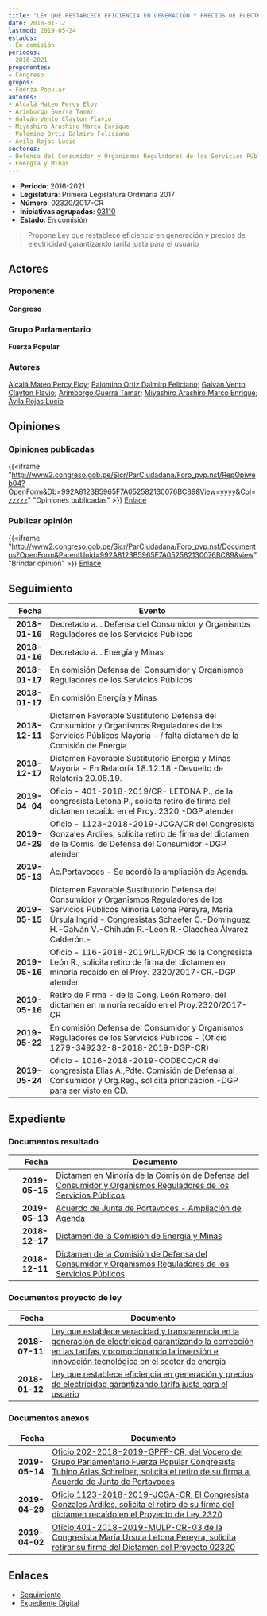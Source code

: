 ```yaml
---
title: "LEY QUE RESTABLECE EFICIENCIA EN GENERACIÓN Y PRECIOS DE ELECTRICIDAD GARANTIZANDO TARIFA JUSTA PARA EL USUARIO"
date: 2018-01-12
lastmod: 2019-05-24
estados:
- En comisión
periodos:
- 2016-2021
proponentes:
- Congreso
grupos:
- Fuerza Popular
autores:
- Alcalá Mateo Percy Eloy
- Arimborgo Guerra Tamar
- Galván Vento Clayton Flavio
- Miyashiro Arashiro Marco Enrique
- Palomino Ortiz Dalmiro Feliciano
- Ávila Rojas Lucio
sectores:
- Defensa del Consumidor y Organismos Reguladores de los Servicios Públicos
- Energía y Minas
---
```

- **Periodo**: 2016-2021
- **Legislatura**: Primera Legislatura Ordinaria 2017
- **Número**: 02320/2017-CR
- **Iniciativas agrupadas**: [03110](../../03100/03110)
- **Estado**: En comisión

> Propone Ley que restablece eficiencia en generación y precios de electricidad garantizando tarifa justa para el usuario


## Actores

### Proponente

**Congreso**

### Grupo Parlamentario

**Fuerza Popular**

### Autores

[Alcalá Mateo Percy Eloy](mailto:mailto:palcala@congreso.gob.pe); [Palomino Ortiz Dalmiro Feliciano](mailto:mailto:dfpalomino@congreso.gob.pe); [Galván Vento Clayton Flavio](mailto:mailto:cgalvan@congreso.gob.pe); [Arimborgo Guerra Tamar](mailto:mailto:tarimborgo@congreso.gob.pe); [Miyashiro Arashiro Marco Enrique](mailto:mailto:mmiyashiro@congreso.gob.pe); [Ávila Rojas Lucio](mailto:mailto:lavilar@congreso.gob.pe)

## Opiniones

### Opiniones publicadas

{{<iframe "http://www2.congreso.gob.pe/Sicr/ParCiudadana/Foro_pvp.nsf/RepOpiweb04?OpenForm&Db=992A8123B5965F7A052582130076BC89&View=yyyy&Col=zzzzz" "Opiniones publicadas" >}}
[Enlace](http://www2.congreso.gob.pe/Sicr/ParCiudadana/Foro_pvp.nsf/RepOpiweb04?OpenForm&Db=992A8123B5965F7A052582130076BC89&View=yyyy&Col=zzzzz)

### Publicar opinión

{{<iframe "http://www2.congreso.gob.pe/Sicr/ParCiudadana/Foro_pvp.nsf/Documentos?OpenForm&ParentUnid=992A8123B5965F7A052582130076BC89&view" "Brindar opinión" >}}
[Enlace](http://www2.congreso.gob.pe/Sicr/ParCiudadana/Foro_pvp.nsf/Documentos?OpenForm&ParentUnid=992A8123B5965F7A052582130076BC89&view)


## Seguimiento

| Fecha | Evento |
|------:|--------|
| **2018-01-16** | Decretado a... Defensa del Consumidor y Organismos Reguladores de los Servicios Públicos |
| **2018-01-16** | Decretado a... Energía y Minas |
| **2018-01-17** | En comisión Defensa del Consumidor y Organismos Reguladores de los Servicios Públicos |
| **2018-01-17** | En comisión Energía y Minas |
| **2018-12-11** | Dictamen Favorable Sustitutorio Defensa del Consumidor y Organismos Reguladores de los Servicios Públicos Mayoria - / falta dictamen de la Comisión de Energía |
| **2018-12-17** | Dictamen Favorable Sustitutorio Energía y Minas Mayoria - En Relatoría 18.12.18.-Devuelto de Relatoría 20.05.19. |
| **2019-04-04** | Oficio - 401-2018-2019/CR- LETONA P., de la congresista Letona P., solicita retiro de firma del dictamen recaído en el Proy. 2320.-DGP atender |
| **2019-04-29** | Oficio - 1123-2018-2019-JCGA/CR del Congresista Gonzales Ardiles, solicita retiro de firma del dictamen de la Comis. de Defensa del Consumidor.-DGP atender |
| **2019-05-13** | Ac.Portavoces - Se acordó la ampliación de Agenda. |
| **2019-05-15** | Dictamen Favorable Sustitutorio Defensa del Consumidor y Organismos Reguladores de los Servicios Públicos Minoria Letona Pereyra, María Úrsula Ingrid - Congresistas Schaefer C.-Dominguez H.-Galván V.-Chihuán R.-León R.-Olaechea Álvarez Calderón.- |
| **2019-05-16** | Oficio - 116-2018-2019/LLR/DCR de la Congresista León R., solicita retiro de firma del dictamen en minoría recaído en el Proy. 2320/2017-CR.-DGP atender |
| **2019-05-16** | Retiro de Firma - de la Cong. León Romero, del dictamen en minoría recaído en el Proy.2320/2017-CR |
| **2019-05-22** | En comisión Defensa del Consumidor y Organismos Reguladores de los Servicios Públicos - (Oficio 1279-349232-8-2018-2019-DGP-CR) |
| **2019-05-24** | Oficio - 1016-2018-2019-CODECO/CR del congresista Elías A.,Pdte. Comisión de Defensa al Consumidor y Org.Reg., solicita priorización.-DGP para ser visto en CD. |

## Expediente

### Documentos resultado

| Fecha | Documento |
|------:|-----------|
| **2019-05-15** | [Dictamen en Minoría de la Comisión de Defensa del Consumidor y Organismos Reguladores de los Servicios Públicos](http://www.leyes.congreso.gob.pe/Documentos/2016_2021/Dictamenes/Proyectos_de_Ley/02320DC06MAY20190515.pdf) |
| **2019-05-13** | [Acuerdo de Junta de Portavoces - Ampliación de Agenda](http://www.leyes.congreso.gob.pe/Documentos/2016_2021/Acuerdos/Junta_Portavoces/AJP0232020190513.pdf) |
| **2018-12-17** | [Dictamen de la Comisión de Energía y Minas](http://www.leyes.congreso.gob.pe/Documentos/2016_2021/Dictamenes/Proyectos_de_Ley/02320DC11MAY20181217.pdf) |
| **2018-12-11** | [Dictamen de la Comisión de Defensa del Consumidor y Organismos Reguladores de los Servicios Públicos](http://www.leyes.congreso.gob.pe/Documentos/2016_2021/Dictamenes/Proyectos_de_Ley/02320DC06MAY20181211.pdf) |

### Documentos proyecto de ley

| Fecha | Documento |
|------:|-----------|
| **2018-07-11** | [Ley que establece veracidad y transparencia en la generación de electricidad garantizando la corrección en las tarifas y promocionando la inversión e innovación tecnológica en el sector de energía](http://www.leyes.congreso.gob.pe/Documentos/2016_2021/Proyectos_de_Ley_y_de_Resoluciones_Legislativas/PL0311020180711.pdf) |
| **2018-01-12** | [Ley que restablece eficiencia en generación y precios de electricidad garantizando tarifa justa para el usuario](http://www.leyes.congreso.gob.pe/Documentos/2016_2021/Proyectos_de_Ley_y_de_Resoluciones_Legislativas/PL0232020180112.pdf) |

### Documentos anexos

| Fecha | Documento |
|------:|-----------|
| **2019-05-14** | [Oficio 202-2018-2019-GPFP-CR, del Vocero del Grupo Parlamentario Fuerza Popular Congresista Tubino Arias Schreiber, solicita el retiro de su firma al Acuerdo de Junta de Portavoces](http://www.leyes.congreso.gob.pe/Documentos/2016_2021/Oficios/Grupos_Parlamentarios/OFICIO-202-2018-2019-GPFP-CR.pdf) |
| **2019-04-29** | [Oficio 1123-2018-2019-JCGA-CR, El Congresista Gonzales Ardiles, solicita el retiro de su firma del dictamen recaído en el Proyecto de Ley 2320](http://www.leyes.congreso.gob.pe/Documentos/2016_2021/Retiro_de_Firmas/Dictamenes/OFICIO-1123-2018-2019-JCGA-CR.pdf) |
| **2019-04-02** | [Oficio 401-2018-2019-MULP-CR-03 de la Congresista María Ursula Letona Pereyra, solicita retirar su firma del Dictamen del Proyecto 02320](http://www.leyes.congreso.gob.pe/Documentos/2016_2021/Oficios/Congresistas/OFICIO-401-2018-2019-MULP-CR-03.pdf) |

## Enlaces

- [Seguimiento](http://www2.congreso.gob.pe/Sicr/TraDocEstProc/CLProLey2016.nsf/f7fff46988ca05b1052578e100829cc7/796c47ea18676ebc0525821300805c24?OpenDocument)
- [Expediente Digital](http://www2.congreso.gob.pe/Sicr/TraDocEstProc/Expvirt_2011.nsf/visbusqptramdoc1621/02320?opendocument)

